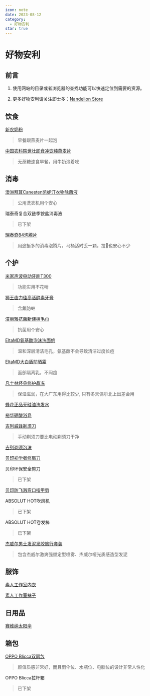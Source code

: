 ```yaml
---
icon: note
date: 2023-08-12
category:
  - 好物安利
star: true
---
```


# 好物安利

## 前言

1. 使用网站的目录或者浏览器的查找功能可以快速定位到需要的资源。

2. 更多好物安利请关注即士多：[Nandelion Store](https://m.jstore.site/store/5e881d1a5ededd00186f03ce)

## 饮食

[新农奶粉](https://m.tb.cn/h.52tV1PK)
> 早餐跟燕麦片一起泡

[中国农科院世壮即食冲饮纯燕麦片](https://m.tb.cn/h.52cBWYS)
> 无蔗糖速食早餐，用牛奶泡着吃

## 消毒

[澳洲拜耳Canesten凯妮汀衣物除菌液](https://m.tb.cn/h.5XRxbW4)
> 公用洗衣机用个安心

瑞泰奇复合双链季铵盐消毒液
> 已下架

[瑞泰奇84泡腾片](https://m.tb.cn/h.52XZoLZ?tk=6m3LdwcEDao)
> 用途挺多的消毒泡腾片，马桶适时丢一颗，拉💩也安心不少

## 个护

[米家声波电动牙刷T300](https://m.tb.cn/h.5O5hwxT?tk=B3xxWUatKl7)
> 功能实用不花哨

[狮王齿力佳高活酵素牙膏](https://m.tb.cn/h.5Nf3ux0)
> 含氟防蛀

[洁丽雅抗菌新疆棉毛巾](https://m.tb.cn/h.5mjPyVJ)
> 抗菌用个安心

[EltaMD氨基酸泡沫洗面奶](https://m.tb.cn/h.5NkXlen)
> 温和深层清洁毛孔，氨基酸不会导致清洁过度长痘

[EltaMD大白盾防晒霜](https://m.tb.cn/h.5OlMmfb)
> 面部隔离乳，不闷痘

[凡士林经典修护晶冻](https://m.tb.cn/h.5mXBBGP)
> 保湿滋润，在大广东用得比较少, 只有冬天偶尔北上出差会用

[蜂花正品无硅油洗发水](https://m.tb.cn/h.5mqDNfG)

[裕华硼酸浴皂](https://m.tb.cn/h.5OlGGAL)

[吉列威锋剃须刀](https://m.tb.cn/h.5N4uK7H)
> 手动剃须刀要比电动剃须刀干净

[吉列剃须泡沫](https://m.tb.cn/h.5N9BX7t)

[贝印初学者修眉刀](https://m.tb.cn/h.5mjbN9h)

贝印环保安全剪刀
> 已下架

[贝印防飞溅弯口指甲剪](https://m.tb.cn/h.5O55yVi)

ABSOLUT HOT吹风机
> 已下架

ABSOLUT HOT卷发棒
> 已下架

[杰威尔男士发泥发胶旅行套装](https://m.tb.cn/h.5mXtL6Z)
> 包含杰威尔激爽强塑定型喷雾、杰威尔哑光质感造型发泥

## 服饰

[素人工作室内衣](https://m.tb.cn/h.5mjkkHb?tk=5BDYWUZZGMG)

[素人工作室袜子](https://m.tb.cn/h.5Nfh2Kr?tk=GSVfWUZZhJE)

## 日用品

[赛维纳太阳伞](https://m.tb.cn/h.5OwosCh)

## 箱包

[OPPO Blicca双肩包](https://j.youzan.com/0zd3S6)
> 颜值质感非常好，而且雨伞位、水瓶位、电脑位的设计非常人性化

OPPO Blicca拉杆箱
> 已下架
